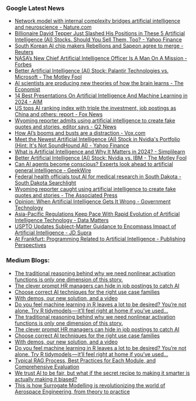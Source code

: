 ### Google Latest News
<!-- GOOGLE-NEWS-CONTENT:START -->

- [Network model with internal complexity bridges artificial intelligence and neuroscience - Nature.com](https://news.google.com/rss/articles/CBMiX0FVX3lxTE5BOEpuekY0SFhodXZTOXo2SXJhZ3JqQkRFWnZPSG1KejVYYzZVa2p0U1dUNkk0UGlEVXFYaWhJVGNKNGJIQldhdExJYVp5azVJbVhzYUtGNzQ1VUx0OGZB?oc=5)
- [Billionaire David Tepper Just Slashed His Positions in These 5 Artificial Intelligence (AI) Stocks. Should You Sell Them, Too? - Yahoo Finance](https://news.google.com/rss/articles/CBMiiwFBVV95cUxNU1Ztakx3VHd1NlJwRGcxMUVFbC00NU1pRlJabmR4azJkQUlfS1J0VE9rQ3dSU1pRdm95Y1VndmpyX2JBMVlnbEhHSGNoaDAtM1REZlJpQjdLOGpEOTBDT1pDSzAtYXRBMy12WHUyaGlqV1dRZnBvR2lrcFdEa0tkZTY3T0JVLUxuN1Y0?oc=5)
- [South Korean AI chip makers Rebellions and Sapeon agree to merge - Reuters](https://news.google.com/rss/articles/CBMixwFBVV95cUxPQzIyLVJkejJnMWFTWjU0Y2YtSU5kaVppRTE2X1VSb1E1VktONVU3NTl2RExiWEZhV1Rxc3ZCU0I5SHZJM2JLNU4ybzJFaENVVFRMZE1qZ2J0cmdycTlrR2JzQklsX0RxX3UzZzBlTXdickZwaU9sX0puN1FoOEpvX2xRaE5fZ3AwMk9RSHl2ZVhzSmxRdEdjazh6MW9nQnV4bllJYks3Y3BoX2UtMnpBTGtkLXdDNXNDVjdrVlZvX3ZvalVpeUtz?oc=5)
- [NASA’s New Chief Artificial Intelligence Officer Is A Man On A Mission - Forbes](https://news.google.com/rss/articles/CBMixwFBVV95cUxPOXMzR3ZIZFRZZS1RX1hHNWFTMmJuS0dpSWM3LVdQTlNkZFFfbkVnXzJSZzFlb3hBWDUydHh1YjFDZUw4UWltZnJIbllrZDF3dDd1U2djdkkwekVSMkNoMVJSSFNxSWp6Qy1OR3hHMlNaM3M0M3RnVm83Znc2R2h0aG1xVGxuUG9GckxlaG5DcmZ3cmtIODhpUUhNTk9LWEtQdEFrbjZGbVpVMW8zNW15amlnYUtPOTRFYTVSVkpQRzBIUU1mWjVz?oc=5)
- [Better Artificial Intelligence (AI) Stock: Palantir Technologies vs. Microsoft - The Motley Fool](https://news.google.com/rss/articles/CBMimAFBVV95cUxOWjUwR3lDNGNIU0lydHRuN3R3SEJYbTdCRWZFTmxxOFhFblhaY2h4bW9OdU1hUl9qeUU1RC1SU1A3enFQcmFzUzM4TTM1bklKcDN6Mk1VRTBGODhpZWY5TkZCQ09iSncwQzE5UkxoRWJmdkJGWkI3WmVqUXZpRFExS1hKT3BFbDFkV0ZwXzRUR0xILW13SlRsUg?oc=5)
- [AI scientists are producing new theories of how the brain learns - The Economist](https://news.google.com/rss/articles/CBMiwgFBVV95cUxQUmY0Mld0Rkl0UEF5X0t6ZWE0YjVvR2ZvNzFrR2lGcU1mWVRkX0VkZ2xsLVYtamRvVDRhX3Y1MWNGN2tyMHBySy1SV200bmZ3U0dPNkViY1FDdFpJcTZzRUphSzg2WTdrWUZtWHZzYTM3NXkwZm5IT0hlS3RoVFdqcVJsb1lIa19fcG5YeV9pNy1FcjFBNFM0T2ZPaUtVRTBjMTg5RVBfc2YtVkU1ejlXZnZyT3BPbkNUWGxERDBGTHg3dw?oc=5)
- [14 Best Presentations On Artificial Intelligence And Machine Learning in 2024 - AIM](https://news.google.com/rss/articles/CBMiswFBVV95cUxPdFhhdU9SLUVGQ3lVWjhvb1QyQWE2aUNMNXBIT1MwNGNlZGxtaGZER2h5MmVCOVdGTDg4Q0JZX0p5QVhHazAtRGx2dEFsTDlwQTF4ZUZ3WnVyWGNXUWJCclRzekxCdUZuNGVRMDZFU2xUdDZUZnRqaUkwTWg4eS1LM3pQaGFtY3RnM0JtR0tybzhmRUg1NXc5Yks3Q2oycGhBY2JFWXFxRGtvM0hwVms4SWhRbw?oc=5)
- [US tops AI ranking index with triple the investment, job postings as China and others: report - Fox News](https://news.google.com/rss/articles/CBMiqAFBVV95cUxQMDhiZE9SN1U5eV9iLUFfVzFicTdHVFZYMFZ4YkpSdWxqZWVPc1JRT2ltS3JmUlpDM3RhYmtHUEk0V3hGclNJQ2dRQU5wbWRLQVZKQm45bkpjck1lM3Z6OXZGOVlkM3dndHNrNkszRE40VFBCNGVLUVFOdG13dHNGR3d3Wkp5dmtLdTBFOEJneTlqZmxwWnVTVk01alJBSlNEN0p3Z0h1WVDSAa4BQVVfeXFMTmdjUkJfTGlxOTBMRkdNbFFKMlBuWlVKVmtTRUJYVVpKdXNRM3YyT3hLZTk2VmhXbF9hRi0tRUNYME1Ydnp5MWlkTHZMdG1MSGNYbXFOLWFjQ3ROeHl0RWJJNFRyOGxEYUZIT0s4WXc0LTNyNWxYVUxuVFB0c25fNzllWnZ3VmJYdFdxbVZHNHV3OGVrbkdaT3VBUXczajRPYlRXOGtFdWdKYjJtbENR?oc=5)
- [Wyoming reporter admits using artificial intelligence to create fake quotes and stories, editor says - Q2 News](https://news.google.com/rss/articles/CBMi0gFBVV95cUxPekRKdmxLWnMxdC1UZDYydl9QOE5VNzRjWVhhOGRTTzVpQ0NxMm82VURDV3FJR1N3bWdxUVVNc2tZOHlPTkNLaUdmLVg5Vi1MQUp4U2I1SzRCNFYta2tITVYyUlhobi1sQ1dIak5GV3VlMnhzRGNMejJVUUxIT0FUNnFuLXlfc2ZHTWlNa2RxbnVJNzdlZy1zU1lsUlBTaXNQQXpVOVdBVjhycFNGZkhRZVZQVXQzM2c5UERqVWVjb1ZpR2tBM0lvcHBuUERPamNBSmc?oc=5)
- [How AI’s booms and busts are a distraction - Vox.com](https://news.google.com/rss/articles/CBMivwFBVV95cUxPbmo2aTZ0SWdUTWF2VUI1cUtoNEllM2xZYm1JYVpXSWhqMFFVdlZvRklXLXFzOUo3c002V2FnR05veFpTMWJpMGpQLVFpQTFnUnl0QmpWLVNkOTROcFVTOW1TZXdkMUVXMVo4LUxMUVh0eEtNTnZWWnRVaUdfRTdBdVpUOWEtX2R1M1JLYlV5Zk12WU04R1ByNVZsN2pwdEY5Y0VVcW1uS0RBQU5UMVV0b3lQNVlEMlg5ZWMySHAxSQ?oc=5)
- [Meet the Newest Artificial Intelligence (AI) Stock in Nvidia's Portfolio (Hint: It's Not SoundHound AI) - Yahoo Finance](https://news.google.com/rss/articles/CBMijAFBVV95cUxQdHA3aWYzakhwWHNzZ1JxWUc3VGlJeHNzRmp6RWRBeWtqRW5HdVdnTkVxQWRPN1JxLU5ZcGhIUUFKZV9qRGQtR1R0QU1wSUZnS2tpOU9oVUZESUxWQko5Sjhyb05iMVk3LTBnQzNjLUJNWWotZnVyV1NyYlQwS1JrVk9CaTVCMlBoQU5qMg?oc=5)
- [What is Artificial Intelligence and Why It Matters in 2024? - Simplilearn](https://news.google.com/rss/articles/CBMipAFBVV95cUxPVVFqUGlIQ0dCX0hxVDg0V3cxbjZKQ0dpZFZoNF9GV3dFb1I1V3hZZDBzTE4tZk92bzdBNmlTbS1NVTF4ZDVrdDNTQjctN292UjJnTloySjUtbnRjdXF5QTBhc1V3RzdYMTR0Q0ctRTNORTI2WllGQnhwMWpFVHBXRmhJRnVtd2JaSXctcHVETElfWkpsMlRuY3RkMVZfdXVKNnVMSg?oc=5)
- [Better Artificial Intelligence (AI) Stock: Nvidia vs. IBM - The Motley Fool](https://news.google.com/rss/articles/CBMimAFBVV95cUxPTm9adEMwcTJac29NX0pTY0dERUdqMjBxUkVDOFduckUxS1N6WDdCVVdvbnJ2dVJtTmJaVGhfTi1nYllia3cxeXpTMGplRjdDZ18ycmpoV3BFRndHUkdZQWFsVFFXMmhlRjNiMU9OTzhGbVpTN2hDNjBpbThqczBUbjNuNU5lRWkyWXhzZ1JaZnhCVWFBMWNhUQ?oc=5)
- [Can AI agents become conscious? Experts look ahead to artificial general intelligence - GeekWire](https://news.google.com/rss/articles/CBMiakFVX3lxTE5TY05qZm41TVZKa29raUtSbU9fYmlOLWRNTzBoaThBcF9qUW13aHRYcWYtM2lEbFpkN1hYOE9RVzJLTWlZRWRHMFdua0ZZcXlXcFp1WmNPRkxvSkJ0OWlHc1EtR3YyOU1MekE?oc=5)
- [Federal health officials tout AI for medical research in South Dakota - South Dakota Searchlight](https://news.google.com/rss/articles/CBMitwFBVV95cUxPUm9GNnRnc1JYX0JzU2poVm1WSEpyZ25PNHQ4bVFPSXpGaGF5OENLeWRXT3hwa0RXNHB1TDk2UGxuazh4TENMc3pHak51Qkp2V1BlSjZ0Y2poRmJ5UWpoUlZ6YnhyUzZpSjlCT3lpSHZLbnprcjRSZkUzLXpVdGJMSnp0bXd2MGs0a3ZUWi1HVVlqNHZnS3dDLV8tN1NvTHo2ZkpuYkV1T0EzdFpOR3cwUERXb3RKN1E?oc=5)
- [Wyoming reporter caught using artificial intelligence to create fake quotes and stories - The Associated Press](https://news.google.com/rss/articles/CBMisAFBVV95cUxPaEE2Ykh6YzdWaUFockFacHRNcTZaWU9JdXZxRnVuaGZGVm00N0sxc3UxT0RCSXFrTEVOanpKNVlNNEsxaDN2OXVjSFp2WEljTnpFMXpuR1RiYkZfS0JNQjBZTFczVExpRnBzdktyYks1VWJKdzk2d05vQ0pJX2ItakNLWWNhTWlaNWVrdWhBSFkzZWtOVlpERGNzSE9rUC1ickZnekhNanVJallZVW0yMg?oc=5)
- [Opinion: When Artificial Intelligence Gets It Wrong - Government Technology](https://news.google.com/rss/articles/CBMimgFBVV95cUxNbmxTbHRCWi13dTUwSFBTcC03czFvaTU1ZGJrbWd3aUxsaFN4MHROVUZ3R245UnU2Q3E0aDVUWjB5NXpvWUdMVTg0a1BOd2pQNnJ3akJWeVVOYlg1OTZWaV9rYzA3TS0wX3pJMmE1Y1FEVWI5ZGt0cHRRZ1pRcmZPa2k1ODZfTTlJRkdseUhYRGtQZkNNcHpIT053?oc=5)
- [Asia-Pacific Regulations Keep Pace With Rapid Evolution of Artificial Intelligence Technology - Data Matters](https://news.google.com/rss/articles/CBMi0gFBVV95cUxQampfZGh0YkpYb1lfd3Zla3FBVmo0S1Jxc0h3OEhkdVFZWmQtYkdaUkJsVzMzTFp2MV9qdkRFR0h3a1Z2UVM1bFZGQ09oN1VPeUQzbVMxeUJTZ0hTSTVmVUgwRE5kV3ZpWFhfMmFlNmRaOXBBZUsxRHRxWEQ4bEVwcXk5YnVzVGNwRjVCSE52aFdRazEtVlNjNC1ldHRoUUpxTTl3TlRRRzZ6WGdCLTN3bzJ3QW0tdWpYeFctLWFnSHV2LXVVaXdnSC1mWGYxekNnMnc?oc=5)
- [USPTO Updates Subject-Matter Guidance to Encompass Impact of Artificial Intelligence - JD Supra](https://news.google.com/rss/articles/CBMihwFBVV95cUxOcTlnWFBlUG9UcS0ybjNrenpJZWNvVzh2SHpVVHc0dEFZR05Fb1I2UWZJcEpROHc2RS1aRURfWGplbFdBcXRqa0dHcFZneUhvR2d2eG42SkpWZ0xPNzF1TFRReHlaT3gtZzJfbkREWTk4RUp6VzBFSnJ1RzhoWV9QdjVtSnRTME0?oc=5)
- [At Frankfurt: Programming Related to Artificial Intelligence - Publishing Perspectives](https://news.google.com/rss/articles/CBMipgFBVV95cUxPLXFmbkRWQ2ttOEkzV1FCa1JleVluVjd6eG9QdTZxSlFqbExjQ0p2VTBQbmRvRE1BSS1obkcyaVIzT3FWNGVNTjV0cW9tQ1lUMlVUZDBxd09KWnBqa1YxWHZFQ2VpSEZqYXF5VEtWVzRNNkFYN0RDNVJwcWtNc0VIMHBPaTVPN1BKalFFWm9veDZkOVhDTmY5WFdKX2JKc1NfTVF5VmNn?oc=5)<!-- GOOGLE-NEWS-CONTENT:END -->

### Medium Blogs:
<!-- MEDIUM-CONTENT:START -->

- [The traditional reasoning behind why we need nonlinear activation functions is only one dimension of this story.](https://medium.com/towards-data-science/a-fresh-look-at-nonlinearity-in-deep-learning-a79b6955d2ad?source=topic_portal_recommended_stories---------0-84----------machine_learning----------8b3774ee_8e7a_43fd_8e55_68d0621c8160-------)
- [The clever prompt HR managers can hide in job postings to catch AI](https://medium.com/the-generator/how-employers-are-setting-traps-to-spot-ai-generated-job-applications-and-trip-them-up-7e9009bb34d4?source=topic_portal_recommended_stories---------1-107----------machine_learning----------8b3774ee_8e7a_43fd_8e55_68d0621c8160-------)
- [Choose correct AI techniques for the right use case families](https://medium.com/towards-artificial-intelligence/do-not-use-llm-or-generative-ai-for-these-use-cases-a819ae2d9779?source=topic_portal_recommended_stories---------2-85----------machine_learning----------8b3774ee_8e7a_43fd_8e55_68d0621c8160-------)
- [With demos, our new solution, and a video](https://medium.com/towards-data-science/optimizing-marketing-campaigns-with-budgeted-multi-armed-bandits-a65fccd61878?source=topic_portal_recommended_stories---------3-84----------machine_learning----------8b3774ee_8e7a_43fd_8e55_68d0621c8160-------)
- [Do you feel machine learning in R leaves a lot to be desired? You’re not alone. Try R tidymodels — it’ll feel right at home if you’ve used…](https://medium.com/appsilon-data-science/r-tidymodels-a-tidyverse-like-ecosystem-for-efficient-machine-learning-in-r-9c72cc2d1106?source=topic_portal_recommended_stories---------4-107----------machine_learning----------8b3774ee_8e7a_43fd_8e55_68d0621c8160-------)
- [The traditional reasoning behind why we need nonlinear activation functions is only one dimension of this story.](https://medium.com/towards-data-science/a-fresh-look-at-nonlinearity-in-deep-learning-a79b6955d2ad?source=topic_portal_recommended_stories---------0-84----------machine_learning----------8b3774ee_8e7a_43fd_8e55_68d0621c8160-------)
- [The clever prompt HR managers can hide in job postings to catch AI](https://medium.com/the-generator/how-employers-are-setting-traps-to-spot-ai-generated-job-applications-and-trip-them-up-7e9009bb34d4?source=topic_portal_recommended_stories---------1-107----------machine_learning----------8b3774ee_8e7a_43fd_8e55_68d0621c8160-------)
- [Choose correct AI techniques for the right use case families](https://medium.com/towards-artificial-intelligence/do-not-use-llm-or-generative-ai-for-these-use-cases-a819ae2d9779?source=topic_portal_recommended_stories---------2-85----------machine_learning----------8b3774ee_8e7a_43fd_8e55_68d0621c8160-------)
- [With demos, our new solution, and a video](https://medium.com/towards-data-science/optimizing-marketing-campaigns-with-budgeted-multi-armed-bandits-a65fccd61878?source=topic_portal_recommended_stories---------3-84----------machine_learning----------8b3774ee_8e7a_43fd_8e55_68d0621c8160-------)
- [Do you feel machine learning in R leaves a lot to be desired? You’re not alone. Try R tidymodels — it’ll feel right at home if you’ve used…](https://medium.com/appsilon-data-science/r-tidymodels-a-tidyverse-like-ecosystem-for-efficient-machine-learning-in-r-9c72cc2d1106?source=topic_portal_recommended_stories---------4-107----------machine_learning----------8b3774ee_8e7a_43fd_8e55_68d0621c8160-------)
- [Typical RAG Process, Best Practices for Each Module, and Comprehensive Evaluation](https://medium.com/towards-artificial-intelligence/the-best-practices-of-rag-300e313322e6?source=topic_portal_recommended_stories---------5-85----------machine_learning----------8b3774ee_8e7a_43fd_8e55_68d0621c8160-------)
- [We trust AI to be fair, but what if the secret recipe to making it smarter is actually making it biased?](https://medium.com/@karthiksbrsh/tuning-for-trouble-how-hyperparameters-can-amplify-bias-49ece55c6f32?source=topic_portal_recommended_stories---------6-84----------machine_learning----------8b3774ee_8e7a_43fd_8e55_68d0621c8160-------)
- [This is how Surrogate Modelling is revolutionizing the world of Aerospace Engineering, from theory to practice](https://medium.com/towards-data-science/from-surrogate-modelling-to-aerospace-engineering-a-nasa-case-study-d91700618708?source=topic_portal_recommended_stories---------7-107----------machine_learning----------8b3774ee_8e7a_43fd_8e55_68d0621c8160-------)<!-- MEDIUM-CONTENT:END -->
